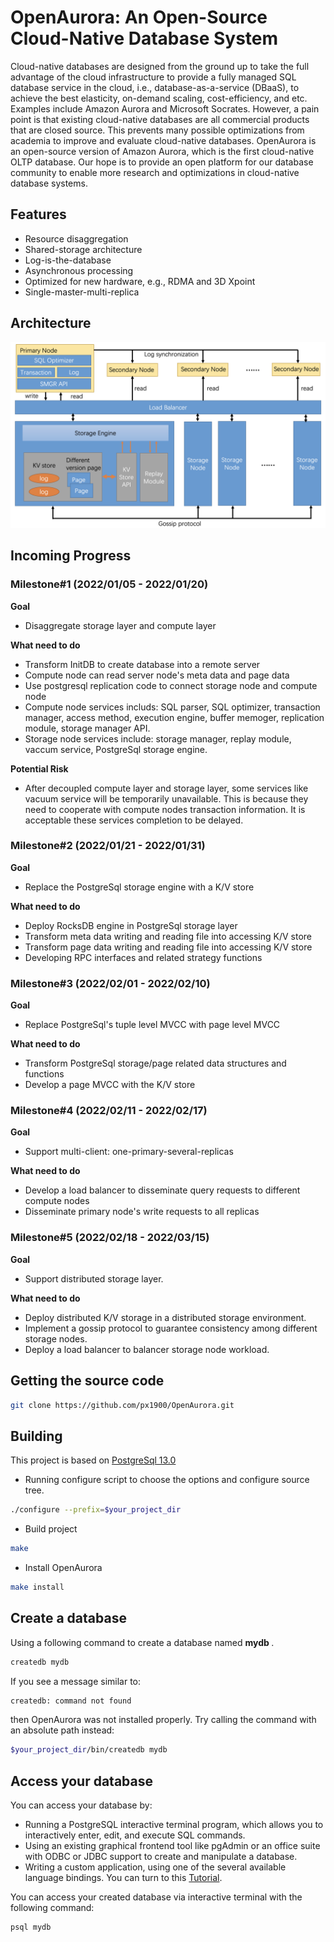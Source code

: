 # OpenAurora: An Open-Source Cloud-Native Database System

Cloud-native databases are designed from the ground up to take the full advantage of the cloud infrastructure to provide a fully managed SQL database service in the cloud, i.e., database-as-a-service (DBaaS), to achieve the best elasticity, on-demand scaling, cost-efficiency, and etc. Examples include Amazon Aurora and Microsoft Socrates. However, a pain point is that existing cloud-native databases are all commercial products that are closed source. This prevents many possible optimizations from academia to improve and evaluate cloud-native databases. OpenAurora is an open-source version of Amazon Aurora, which is the first cloud-native OLTP database. Our hope is to provide an open platform for our database community to enable more research and optimizations in cloud-native database systems.

## Features
* Resource disaggregation
* Shared-storage architecture
* Log-is-the-database
* Asynchronous processing
* Optimized for new hardware, e.g., RDMA and 3D Xpoint
* Single-master-multi-replica

## Architecture
<img src="OpenAurora-Arch.png" alt="drawing" width="700"/>

## Incoming Progress

### Milestone#1 (2022/01/05 - 2022/01/20)
**Goal**
* Disaggregate storage layer and compute layer

**What need to do**
* Transform InitDB to create database into a remote server
* Compute node can read server node's meta data and page data
* Use postgresql replication code to connect storage node and compute node
* Compute node services includs: SQL parser, SQL optimizer, transaction manager, access method, execution engine, buffer memoger, replication module, storage manager API.
* Storage node services include: storage manager, replay module, vaccum service, PostgreSql storage engine.

**Potential Risk**
* After decoupled compute layer and storage layer, some services like vacuum service will be temporarily unavailable. This is because they need to cooperate with compute nodes transaction information. It is acceptable these services completion to be delayed.  
  
  
### Milestone#2 (2022/01/21 - 2022/01/31)
**Goal**
* Replace the PostgreSql storage engine with a K/V store

**What need to do**
* Deploy RocksDB engine in PostgreSql storage layer
* Transform meta data writing and reading file into accessing K/V store
* Transform page data writing and reading file into accessing K/V store
* Developing RPC interfaces and related strategy functions
  

### Milestone#3 (2022/02/01 - 2022/02/10)
**Goal**
* Replace PostgreSql's tuple level MVCC with page level MVCC

**What need to do**
* Transform PostgreSql storage/page related data structures and functions
* Develop a page MVCC with the K/V store

  
### Milestone#4 (2022/02/11 - 2022/02/17)
**Goal**
* Support multi-client: one-primary-several-replicas

**What need to do**
* Develop a load balancer to disseminate query requests to different compute nodes
* Disseminate primary node's write requests to all replicas

  
### Milestone#5 (2022/02/18 - 2022/03/15)
**Goal**
* Support distributed storage layer.

**What need to do**
* Deploy distributed K/V storage in a distributed storage environment.
* Implement a gossip protocol to guarantee consistency among different storage nodes.
* Deploy a load balancer to balancer storage node workload. 

## Getting the source code
```bash
git clone https://github.com/px1900/OpenAurora.git
```

## Building

This project is based on [PostgreSql 13.0](https://www.postgresql.org/docs/13/release-13.html "PostgreSQL-13.0") 

* Running configure script to choose the options and configure source tree.
```bash
./configure --prefix=$your_project_dir
```
* Build project
```bash
make 
```

* Install OpenAurora
```bash
make install
```

## Create a database
Using a following command to create a database named <strong> mydb </strong>.
```bash
createdb mydb
```
If you see a message similar to:

```bash
createdb: command not found
```
then OpenAurora was not installed properly. Try calling the command with an absolute path instead:
```bash
$your_project_dir/bin/createdb mydb
```

## Access your database
You can access your database by: 

* Running a PostgreSQL interactive terminal program, which allows you to interactively enter, edit, and execute SQL commands.
* Using an existing graphical frontend tool like pgAdmin or an office suite with ODBC or JDBC support to create and manipulate a database.
* Writing a custom application, using one of the several available language bindings. You can turn to this [Tutorial](https://www.postgresql.org/docs/14/client-interfaces.html "PostgreSQL Client Interfaces").

You can access your created database via interactive terminal with the following command:
```bash
psql mydb
```


